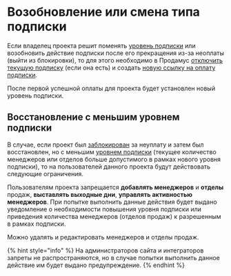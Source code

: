 # Возобновление или смена типа подписки

Если владелец проекта решит поменять [уровень подписки](broken-reference) или возобновить действие подписки после его прекращения из-за неоплаты (выйти из блокировки), то для этого необходимо в Продамус [отключить текущую подписку](https://help.prodamus.ru/payform/rekurrent-i-kluby/kak-otklyuchit-klientu-podpisku) (если она есть) и создать [новую ссылку на оплату подписки](https://help.prodamus.ru/payform/rekurrent-i-kluby/kak-sozdat-platyozhnuyu-ssylku-dlya-oplaty-podpiski).&#x20;

После первой успешной оплаты для проекта будет установлен новый уровень подписки.

## Восстановление с меньшим уровнем подписки

В случае, если проект был [заблокирован](broken-reference) за неуплату и затем был восстановлен, но с меньшим [уровнем подписки](broken-reference) (текущее количество менеджеров или отделов больше допустимого в рамках нового уровня подписки), то на пользователей данного проекта будут действовать следующие ограничения.&#x20;

Пользователям проекта запрещается **добавлять менеджеров** и **отделы** продаж, **выставлять выходные дни**, **управлять активностью менеджеров**. При попытке выполнить данные действия будет выдано уведомление о необходимости повышения уровня подписки или приведения количества менеджеров (отделов продаж) к разрешенным в рамках подписки.&#x20;

Можно удалять и редактировать менеджеров и отделы продаж.&#x20;

{% hint style="info" %}
На администраторов сайта и интеграторов запреты не распространяются, но в случае попытки выполнить данное действие им будет выдано предупреждение.
{% endhint %}
